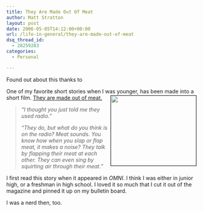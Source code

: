 ```yaml
---
title: They Are Made Out Of Meat
author: Matt Stratton
layout: post
date: 2006-05-05T14:12:00+00:00
url: /life-in-general/they-are-made-out-of-meat
dsq_thread_id:
  - 28259283
categories:
  - Personal

---
```

Found out about this thanks to

One of my favorite short stories when I was younger, has been made into a short film.   [ <img src="http://static.flickr.com/52/140968147_35e2fa2f1c.jpg?v=0" align="right" border="1" height="185" hspace="2" vspace="2" width="225" />They are made out of meat.][1]
  


>  _&#8220;I thought you just told me they used radio.&#8221;_ 
> 
>  _&#8220;They do, but what do you think is on the radio? Meat sounds. You know how when you slap or flap meat, it makes a noise? They talk by flapping their meat at each other. They can even sing by squirting air through their meat.&#8221;_ 

I first read this story when it appeared in _OMNI_. I think I was either in junior high, or a freshman in high school. I loved it so much that I cut it out of the magazine and pinned it up on my bulletin board.

I was a nerd then, too.

 [1]: http://www.youtube.com/watch?v=V-NAvPzdjj0